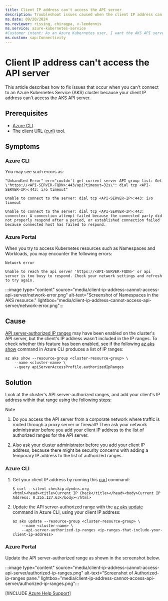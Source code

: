 ```yaml
---
title: Client IP address can't access the API server
description: Troubleshoot issues caused when the client IP address can't access the API server on an Azure Kubernetes Service (AKS) cluster.
ms.date: 09/20/2024
ms.reviewer: rissing, chiragpa, v-leedennis
ms.service: azure-kubernetes-service
#Customer intent: As an Azure Kubernetes user, I want the AKS API server to allow access to my client IP address so that I can successfully connect to my AKS cluster.
ms.custom: sap:Connectivity
---
```

# Client IP address can't access the API server

This article describes how to fix issues that occur when you can't connect to an Azure Kubernetes Service (AKS) cluster because your client IP address can't access the AKS API server.

## Prerequisites

- [Azure CLI](/cli/azure/install-azure-cli).
- The client URL ([curl](https://techcommunity.microsoft.com/t5/containers/tar-and-curl-come-to-windows/ba-p/382409)) tool.

## Symptoms

### Azure CLI

You may see such errors as:

```output
"Unhandled Error" err="couldn't get current server API group list: Get \"https://<API-SERVER-FQDN>:443/api?timeout=32s\": dial tcp <API-SERVER-IP>:443: i/o timeout"

Unable to connect to the server: dial tcp <API-SERVER-IP>:443: i/o timeout

Unable to connect to the server: dial tcp <API-SERVER-IP>:443: connectex: A connection attempt failed because the connected party did not properly respond after a period, or established connection failed because connected host has failed to respond.
```

### Azure Portal

When you try to access Kubernetes resources such as Namespaces and Workloads, you may encounter the following errors:

```output
Network error

Unable to reach the api server 'https://<API-SERVER-FQDN>' or api server is too busy to respond. Check your network settings and refresh to try again.
```

  :::image type="content" source="media/client-ip-address-cannot-access-api-server/network-error.png" alt-text="Screenshot of Namespaces in the AKS resource."  lightbox="media/client-ip-address-cannot-access-api-server/network-error.png":::

## Cause

[API server-authorized IP ranges](/azure/aks/api-server-authorized-ip-ranges) may have been enabled on the cluster's API server, but the client's IP address wasn't included in the IP ranges. To check whether this feature has been enabled, see if the following [az aks show](/cli/azure/aks#az-aks-show) command in Azure CLI produces a list of IP ranges:

```azurecli
az aks show --resource-group <cluster-resource-group> \
    --name <cluster-name> \
    --query apiServerAccessProfile.authorizedIpRanges
```

## Solution

Look at the cluster's API server-authorized ranges, and add your client's IP address within that range using the following steps:

> [!NOTE]
>
> 1. Do you access the API server from a corporate network where traffic is routed through a proxy server or firewall? Then ask your network administrator before you add your client IP address to the list of authorized ranges for the API server.
>
> 1. Also ask your cluster administrator before you add your client IP address, because there might be security concerns with adding a temporary IP address to the list of authorized ranges.

### Azure CLI

1. Get your client IP address by running this [curl](https://curl.se/docs/manpage.html) command:

    ```output
    $ curl --silent checkip.dyndns.org
    <html><head><title>Current IP Check</title></head><body>Current IP Address: 0.255.127.63</body></html>
    ```

2. Update the API server-authorized range with the [az aks update](/cli/azure/aks#az-aks-update) command in Azure CLI, using your client IP address:

    ```azurecli
    az aks update --resource-group <cluster-resource-group> \
        --name <cluster-name> \
        --api-server-authorized-ip-ranges <ip-ranges-that-include-your-client-ip-address>
    ```

### Azure Portal

Update the API server-authorized range as shown in the screenshot below.

  :::image type="content" source="media/client-ip-address-cannot-access-api-server/authorized-ip-ranges.png" alt-text="Screenshot of Authorized-ip-ranges pane."  lightbox="media/client-ip-address-cannot-access-api-server/authorized-ip-ranges.png":::

[!INCLUDE [Azure Help Support](../../../includes/azure-help-support.md)]
